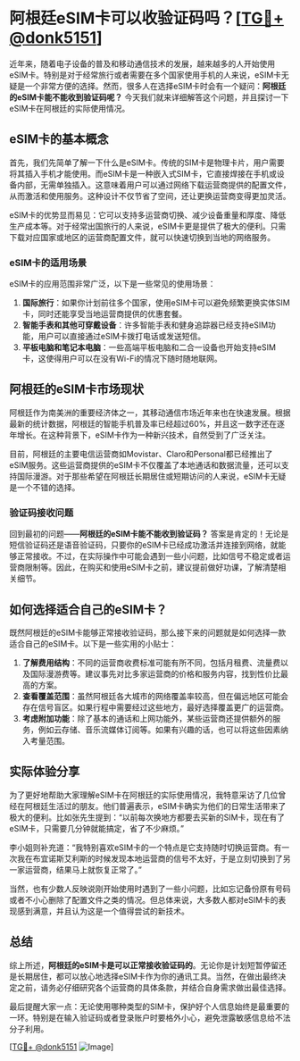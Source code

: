 # 阿根廷eSIM卡可以收验证码吗？[[TG💪+ @donk5151](https://t.me/s/donk5151)]

近年来，随着电子设备的普及和移动通信技术的发展，越来越多的人开始使用eSIM卡。特别是对于经常旅行或者需要在多个国家使用手机的人来说，eSIM卡无疑是一个非常方便的选择。然而，很多人在选择eSIM卡时会有一个疑问：**阿根廷的eSIM卡能不能收到验证码呢？** 今天我们就来详细解答这个问题，并且探讨一下eSIM卡在阿根廷的实际使用情况。

## eSIM卡的基本概念

首先，我们先简单了解一下什么是eSIM卡。传统的SIM卡是物理卡片，用户需要将其插入手机才能使用。而eSIM卡是一种嵌入式SIM卡，它直接焊接在手机或设备内部，无需单独插入。这意味着用户可以通过网络下载运营商提供的配置文件，从而激活和使用服务。这种设计不仅节省了空间，还让更换运营商变得更加灵活。

eSIM卡的优势显而易见：它可以支持多运营商切换、减少设备重量和厚度、降低生产成本等。对于经常出国旅行的人来说，eSIM卡更是提供了极大的便利。只需下载对应国家或地区的运营商配置文件，就可以快速切换到当地的网络服务。

### eSIM卡的适用场景

eSIM卡的应用范围非常广泛，以下是一些常见的使用场景：

1. **国际旅行**：如果你计划前往多个国家，使用eSIM卡可以避免频繁更换实体SIM卡，同时还能享受当地运营商提供的优惠套餐。
2. **智能手表和其他可穿戴设备**：许多智能手表和健身追踪器已经支持eSIM功能，用户可以直接通过eSIM卡拨打电话或发送短信。
3. **平板电脑和笔记本电脑**：一些高端平板电脑和二合一设备也开始支持eSIM卡，这使得用户可以在没有Wi-Fi的情况下随时随地联网。

## 阿根廷的eSIM卡市场现状

阿根廷作为南美洲的重要经济体之一，其移动通信市场近年来也在快速发展。根据最新的统计数据，阿根廷的智能手机普及率已经超过60%，并且这一数字还在逐年增长。在这种背景下，eSIM卡作为一种新兴技术，自然受到了广泛关注。

目前，阿根廷的主要电信运营商如Movistar、Claro和Personal都已经推出了eSIM服务。这些运营商提供的eSIM卡不仅覆盖了本地通话和数据流量，还可以支持国际漫游。对于那些希望在阿根廷长期居住或短期访问的人来说，eSIM卡无疑是一个不错的选择。

### 验证码接收问题

回到最初的问题——**阿根廷的eSIM卡能不能收到验证码？** 答案是肯定的！无论是短信验证码还是语音验证码，只要你的eSIM卡已经成功激活并连接到网络，就能够正常接收。不过，在实际操作中可能会遇到一些小问题，比如信号不稳定或者运营商限制等。因此，在购买和使用eSIM卡之前，建议提前做好功课，了解清楚相关细节。

## 如何选择适合自己的eSIM卡？

既然阿根廷的eSIM卡能够正常接收验证码，那么接下来的问题就是如何选择一款适合自己的eSIM卡。以下是一些实用的小贴士：

1. **了解费用结构**：不同的运营商收费标准可能有所不同，包括月租费、流量费以及国际漫游费等。建议事先对比多家运营商的价格和服务内容，找到性价比最高的方案。
2. **查看覆盖范围**：虽然阿根廷各大城市的网络覆盖率较高，但在偏远地区可能会存在信号盲区。如果行程中需要经过这些地方，最好选择覆盖更广的运营商。
3. **考虑附加功能**：除了基本的通话和上网功能外，某些运营商还提供额外的服务，例如云存储、音乐流媒体订阅等。如果有兴趣的话，也可以将这些因素纳入考量范围。

## 实际体验分享

为了更好地帮助大家理解eSIM卡在阿根廷的实际使用情况，我特意采访了几位曾经在阿根廷生活过的朋友。他们普遍表示，eSIM卡确实为他们的日常生活带来了极大的便利。比如张先生提到：“以前每次换地方都要去买新的SIM卡，现在有了eSIM卡，只需要几分钟就能搞定，省了不少麻烦。”

李小姐则补充道：“我特别喜欢eSIM卡的一个特点是它支持随时切换运营商。有一次我在布宜诺斯艾利斯的时候发现本地运营商的信号不太好，于是立刻切换到了另一家运营商，结果马上就恢复正常了。”

当然，也有少数人反映说刚开始使用时遇到了一些小问题，比如忘记备份原有号码或者不小心删除了配置文件之类的情况。但总体来说，大多数人都对eSIM卡的表现感到满意，并且认为这是一个值得尝试的新技术。

## 总结

综上所述，**阿根廷的eSIM卡是可以正常接收验证码的**。无论你是计划短暂停留还是长期居住，都可以放心地选择eSIM卡作为你的通讯工具。当然，在做出最终决定之前，请务必仔细研究各个运营商的具体条款，并结合自身需求做出最佳选择。

最后提醒大家一点：无论使用哪种类型的SIM卡，保护好个人信息始终是最重要的一环。特别是在输入验证码或者登录账户时要格外小心，避免泄露敏感信息给不法分子利用。

[[TG💪+ @donk5151](https://t.me/s/donk5151) ![Image](https://i.postimg.cc/rwNCRYN7/Snipaste-2025-04-30-17-27-05.png)]